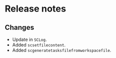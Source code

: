 # Release notes

## Changes

- Update in `SCLog`.
- Added `scsetfilecontent`.
- Added `scgeneratetasksfilefromworkspacefile`.